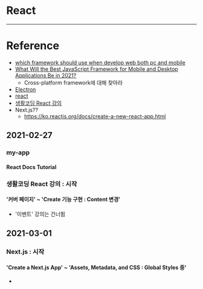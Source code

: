 # React

<hr>

# Reference
* [which framework should use when develop web both pc and mobile](https://www.google.com/search?q=which+framework+should+use+when+develop+web+both+pc+and+mobile&rlz=1C1SQJL_koKR875KR875&oq=which+framework+should+use+when+develop+web+both+pc+and+mobile&aqs=chrome..69i57.39575j0j1&sourceid=chrome&ie=UTF-8)
* [What Will the Best JavaScript Framework for Mobile and Desktop Applications Be in 2021?](https://betterprogramming.pub/what-will-the-best-javascript-framework-for-mobile-and-desktop-applications-be-in-2021-3883571141db)
    - Cross-platform framework에 대해 찾아라
* [Electron](https://www.electronjs.org/)
* [react](https://reactnative.dev/)
* [생활코딩 React 강의](https://opentutorials.org/module/4058)
* Next.js??
    - https://ko.reactjs.org/docs/create-a-new-react-app.html


## 2021-02-27
### my-app
#### React Docs Tutorial

### 생활코딩 React 강의 : 시작
#### '커버 페이지' ~ 'Create 기능 구현 : Content 변경'
* '이벤트' 강의는 건너뜀

## 2021-03-01
### Next.js : 시작
#### 'Create a Next.js App' ~ 'Assets, Metadata, and CSS : Global Styles 중'
* 